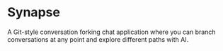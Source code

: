 # Synapse

A Git-style conversation forking chat application where you can branch conversations at any point and explore different paths with AI.
